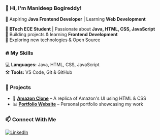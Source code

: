 ### 👋 Hi, I'm Manideep Bogireddy!  
🚀 Aspiring **Java Frontend Developer** | Learning **Web Development**  

🔹 **BTech ECE Student** | Passionate about **Java, HTML, CSS, JavaScript**  
🔹 Building projects & learning **Frontend Development**  
🔹 Exploring new technologies & Open Source  

### 🔥 My Skills  
💻 **Languages:** Java, HTML, CSS, JavaScript  
🛠️ **Tools:** VS Code, Git & GitHub  

### 📌 Projects  
- 🚀 **[Amazon Clone](#)** – A replica of Amazon's UI using HTML & CSS  
- 📊 **[Portfolio Website](#)** – Personal portfolio showcasing my work  

### 📫 Connect With Me  
[![LinkedIn](https://img.shields.io/badge/LinkedIn-Profile-blue?style=flat&logo=linkedin)](https://www.linkedin.com/in/manideep-bogireddy-3166b2353)  
